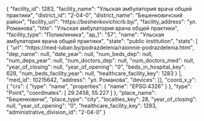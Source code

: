 {
    "facility_id": 1283,
    "facility_name": "Ульская амбулатория врача общей практики",
    "district_id": "2-04-0",
    "district_name": "Бешенковичский район",
    "facility_url": "https:\/\/beshenkovichicrb.by\/",
    "facility_address": "ул. Романова",
    "title": "Ульская амбулатория врача общей практики",
    "facility_type": "Поликлиника",
    "ap_1": "57",
    "name": "Ульская амбулатория врача общей практики",
    "state": "public institution",
    "stats": [
        {
            "url": "https:\/\/med-luban.by\/podrazdelenia\/raionnie-podrazdelenia.html",
            "dep_name": null,
            "date_year": null,
            "num_beds_dep": null,
            "num_deps_year": null,
            "num_doctors_dep": null,
            "num_doctors_med": null,
            "year_of_closing": null,
            "year_of_opening": "0",
            "beds_in_hospital_key": 628,
            "num_beds_facility_year": null,
            "healthcare_facility_key": 1283
        }
    ],
    "med_id": 10215642,
    "address": "ул. Романова",
    "devices": [],
    "coord_x_y": {
        "crs": {
            "type": "name",
            "properties": {
                "name": "EPSG:4326"
            }
        },
        "type": "Point",
        "coordinates": [
            29.2458,
            55.227
        ]
    },
    "place_name": "Бешенковичи",
    "place_type": "city",
    "localties_key": 28,
    "year_of_closing": null,
    "year_of_opening": "0",
    "healthcare_facility_key": 1283,
    "administrative_division_id": "2-04-0"
}